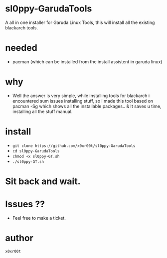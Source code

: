 # sl0ppy-GarudaTools
A all in one installer for Garuda Linux Tools, this will install all the existing blackarch tools.

# needed 
* pacman (which can be installed from the install assistent in garuda linux)

# why
* Well the answer is very simple, while installing tools for blackarch i encountered sum issues installing stuff, so i made this tool based on pacman -Sg which shows all the installable packages.. & It saves u time, installing all the stuff manual.

# install 
* `git clone https://github.com/x0xr00t/sl0ppy-GarudaTools`
* `cd sl0ppy-GarudaTools`
* `chmod +x sl0ppy-GT.sh`
* `./sl0ppy-GT.sh`

# Sit back and wait. 

# Issues ??
* Feel free to make a ticket.

# author
`x0xr00t`
